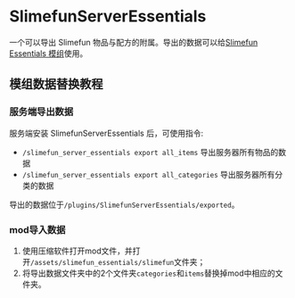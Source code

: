 # SlimefunServerEssentials

一个可以导出 Slimefun 物品与配方的附属。导出的数据可以给[Slimefun Essentials 模组](https://github.com/SlimefunGuguProject/SlimefunEssentials)使用。

## 模组数据替换教程

### 服务端导出数据

服务端安装 SlimefunServerEssentials 后，可使用指令:
- `/slimefun_server_essentials export all_items` 导出服务器所有物品的数据
- `/slimefun_server_essentials export all_categories` 导出服务器所有分类的数据

导出的数据位于`/plugins/SlimefunServerEssentials/exported`。

### mod导入数据

1. 使用压缩软件打开mod文件，并打开`/assets/slimefun_essentials/slimefun`文件夹；
2. 将导出数据文件夹中的2个文件夹`categories`和`items`替换掉mod中相应的文件夹。

